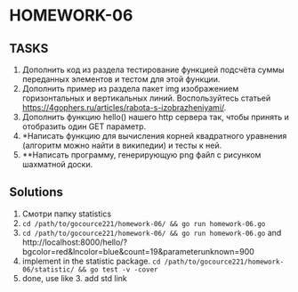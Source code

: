 # HOMEWORK-06

## TASKS

1. Дополнить код из раздела тестирование функцией подсчёта суммы переданных элементов и тестом для этой функции.
2. Дополнить пример из раздела пакет img изображением горизонтальных и вертикальных линий. Воспользуйтесь статьей https://4gophers.ru/articles/rabota-s-izobrazheniyami/.
3. Дополнить функцию hello() нашего http сервера так, чтобы принять и отобразить один GET параметр.
4. \*Написать функцию для вычисления корней квадратного уравнения (алгоритм можно найти в википедии) и тесты к ней.
5. \*\*Написать программу, генерирующую png файл с рисунком шахматной доски.

## Solutions

1. Смотри папку statistics
2. `cd /path/to/gocource221/homework-06/ && go run homework-06.go`
3. `cd /path/to/gocource221/homework-06/ && go run homework-06.go` and http://localhost:8000/hello/?bgcolor=red&lncolor=blue&count=19&parameterunknown=900
4. implement in the statistic package. `cd /path/to/gocource221/homework-06/statistic/ && go test -v -cover`
5. done, use like 3. add std link